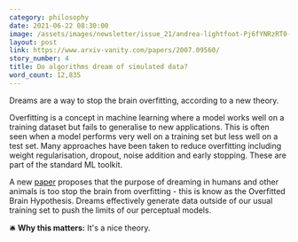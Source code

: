 ```yaml
---
category: philosophy
date: 2021-06-22 08:30:00
image: /assets/images/newsletter/issue_21/andrea-lightfoot-Pj6fYNRzRT0-unsplash.jpeg
layout: post
link: https://www.arxiv-vanity.com/papers/2007.09560/
story_number: 4
title: Do algorithms dream of simulated data?
word_count: 12,835
---
```


Dreams are a way to stop the brain overfitting, according to a new theory.

Overfitting is a concept in machine learning where a model works well on a training dataset but fails to generalise to new applications. This is often seen when a model performs very well on a training set but less well on a test set. Many approaches have been taken to reduce overfitting including weight regularisation, dropout,  noise addition and early stopping. These are part of the standard ML toolkit.

A new [paper](https://www.arxiv-vanity.com/papers/2007.09560/) proposes that the purpose of dreaming in humans and other animals is too stop the brain from overfitting - this is know as the Overfitted Brain Hypothesis. Dreams effectively generate data outside of our usual training set to push the limits of our perceptual models.

🛎️ **Why this matters:** It's a nice theory.

